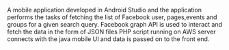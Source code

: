A mobile application developed in Android Studio and the application performs the tasks of fetching the list of Facebook user, pages,events and groups for a given search query.
Facebook graph API is used to interact and fetch the data in the form of JSON files
PHP script running on AWS server connects with the java mobile UI and data is passed on to the front end.
